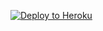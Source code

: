 ﻿
<p><a href="https://dashboard.heroku.com/new?template=https://github.com/xsadd8023/xxyydezh"> <img src="https://www.herokucdn.com/deploy/button.svg" alt="Deploy to Heroku" /></a></p>

